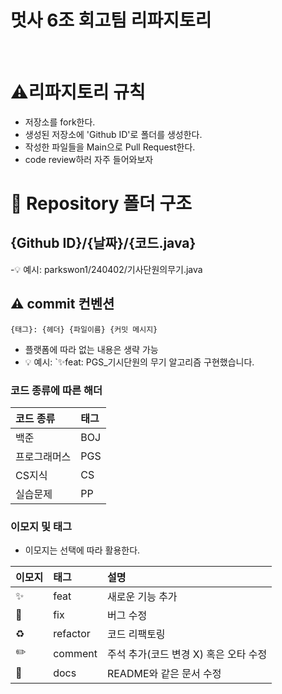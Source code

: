 # 멋사 6조 회고팀 리파지토리
 
<br>

# ⚠️리파지토리 규칙
- 저장소를 fork한다.
- 생성된 저장소에 'Github ID'로 폴더를 생성한다.
- 작성한 파일들을 Main으로 Pull Request한다.
- code review하러 자주 들어와보자

# 📁 Repository 폴더 구조
## {Github ID}/{날짜}/{코드.java}
-💡 예시: parkswon1/240402/기사단원의무기.java

## ⚠️ commit 컨벤션

```
{태그}: {헤더} {파일이름} {커밋 메시지}
``` 

- 플랫폼에 따라 없는 내용은 생략 가능
- 💡 예시: `✨feat: PGS_기시단원의 무기 알고리즘 구현했습니다.

### 코드 종류에 따른 해더

| 코드 종류    | 태그  |
|:-------|:----|
| 백준     | BOJ |
| 프로그래머스 | PGS |
| CS지식   | CS |
| 실습문제   | PP |

### 이모지 및 태그

- 이모지는 선택에 따라 활용한다.

| 이모지 | 태그       | 설명                      |
|:----|:---------|:------------------------|
| ✨   | feat     | 새로운 기능 추가               |
| 🐛  | fix      | 버그 수정                   |
| ♻️  | refactor | 코드 리팩토링                 |
| ✏️  | comment  | 주석 추가(코드 변경 X) 혹은 오타 수정 |
| 📝  | docs     | README와 같은 문서 수정        |
